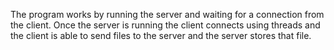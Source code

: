 The program works by running the server and waiting for a connection from the client. 
Once the server is running the client connects using threads and the client is able to send
files to the server and the server stores that file.
